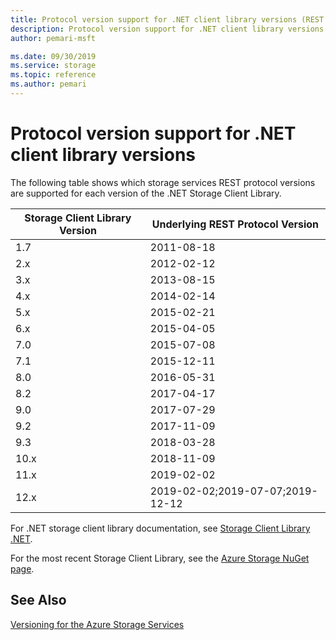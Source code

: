 ```yaml
---
title: Protocol version support for .NET client library versions (REST API) - Azure Storage
description: Protocol version support for .NET client library versions.
author: pemari-msft

ms.date: 09/30/2019
ms.service: storage
ms.topic: reference
ms.author: pemari
---
```


# Protocol version support for .NET client library versions

The following table shows which storage services REST protocol versions are supported for each version of the .NET Storage Client Library.  
  
|Storage Client Library Version|Underlying REST Protocol Version|  
|------------------------------|--------------------------------|  
|1.7 |2011-08-18|  
|2.x |2012-02-12|  
|3.x |2013-08-15|  
|4.x |2014-02-14|  
|5.x |2015-02-21|  
|6.x |2015-04-05|  
|7.0 |2015-07-08|  
|7.1 |2015-12-11|  
|8.0 |2016-05-31|
|8.2 |2017-04-17|
|9.0 |2017-07-29|
|9.2 |2017-11-09|
|9.3 |2018-03-28|
|10.x|2018-11-09|
|11.x|2019-02-02|
|12.x|2019-02-02;2019-07-07;2019-12-12|
  
 For .NET storage client library documentation, see [Storage Client Library .NET](https://msdn.microsoft.com/library/azure/mt347887.aspx).  
  
 For the most recent Storage Client Library, see the [Azure Storage NuGet page](https://www.nuget.org/packages/Azure.Storage.Blobs/).  
  
## See Also  
 [Versioning for the Azure Storage Services](Versioning-for-the-Azure-Storage-Services.md)
